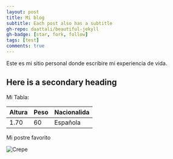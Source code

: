 ```yaml
---
layout: post
title: Mi blog
subtitle: Each post also has a subtitle
gh-repo: daattali/beautiful-jekyll
gh-badge: [star, fork, follow]
tags: [test]
comments: true
---
```

Este es mi sitio personal donde escribire mi experiencia de vida.


## Here is a secondary heading

Mi Tabla:

| Altura | Peso | Nacionalida |
| :------ |:--- | :--- |
| 1.70 | 60 | Española|


Mi postre favorito

![Crepe](https://s3-media3.fl.yelpcdn.com/bphoto/cQ1Yoa75m2yUFFbY2xwuqw/348s.jpg)

